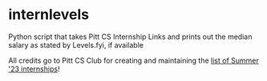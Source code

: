 # internlevels

Python script that takes Pitt CS Internship Links and prints out the median salary as stated by Levels.fyi, if available

All credits go to Pitt CS Club for creating and maintaining the [list of Summer '23 internships](https://github.com/pittcsc/Summer2023-Internships)!